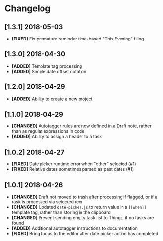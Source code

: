 # Changelog

## [1.3.1] 2018-05-03

- **[FIXED]**		Fix premature reminder time-based "This Evening" filing

## [1.3.0] 2018-04-30

- **[ADDED]**    Template tag processing
- **[ADDED]**    Simple date offset notation

## [1.2.0] 2018-04-29

- **[ADDED]**    Ability to create a new project

## [1.1.0] 2018-04-29

- **[CHANGED]**  Autotagger rules are now defined in a Draft note, rather than as regular expressions in code
- **[ADDED]**    Ability to assign a header to a task

## [1.0.2] 2018-04-27

- **[FIXED]**    Date picker runtime error when "other" selected (#1)
- **[FIXED]**    Relative dates sometimes parsed as past dates (#1)
## [1.0.1] 2018-04-26

- **[CHANGED]**  Draft not moved to trash after processing if flagged, or if a task is processed via selected text
- **[CHANGED]**  Updated `date-picker.js` to return value in a `[[when]]` template tag, rather than storing in the clipboard
- **[CHANGED]**  Prevent sending empty task list to Things, if no tasks are found
- **[ADDED]**    Additional autotagger instructions to documentation
- **[FIXED]**    Bring focus to the editor after date picker action has completed
